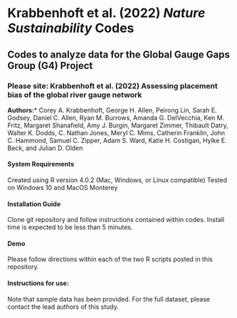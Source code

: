 # Krabbenhoft et al. (2022) *Nature Sustainability* Codes
## Codes to analyze data for the Global Gauge Gaps Group (G4) Project

### Please site:  Krabbenhoft et al. (2022) Assessing placement bias of the global river gauge network 
**Authors:*** Corey A. Krabbenhoft, George H. Allen, Peirong Lin, Sarah E. Godsey, Daniel C. Allen, Ryan M. Burrows, Amanda G. DelVecchia, Ken M. Fritz, Margaret
Shanafield, Amy J. Burgin, Margaret Zimmer, Thibault Datry, Walter K. Dodds, C. Nathan Jones, Meryl C. Mims, Catherin Franklin, John C. Hammond, Samuel C. Zipper, Adam S. Ward, Katie H. Costigan, Hylke E. Beck, and Julian D. Olden

#### System Requirements
Created using R version 4.0.2 (Mac, Windows, or Linux compatible)
Tested on Windows 10 and MacOS Monterey

#### Installation Guide
Clone git repository and follow instructions contained within codes.
Install time is expected to be less than 5 minutes. 

#### Demo
Please follow directions within each of the two R scripts posted in this repository. 

#### Instructions for use:
 Note that sample data has been provided. For the full dataset, please contact the lead authors of this study. 
